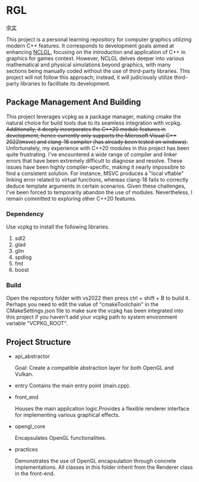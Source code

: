 # RGL

[中文](./cn.md)

This project is a personal learning repository for computer graphics utilizing modern C++ features. It corresponds to development goals aimed at enhancing [NCLGL](https://research.ncl.ac.uk/game/mastersdegree/graphicsforgames/introductiontonclgl/), focusing on the introduction and application of C++ in graphics for games context.
However, NCLGL delves deeper into various mathematical and physical simulations beyond graphics, with many sections being manually coded without the use of third-party libraries. This project will not follow this approach; instead, it will judiciously utilize third-party libraries to facilitate its development.

## Package Management And Building

This project leverages vcpkg as a package manager, making cmake the natural choice for build tools due to its seamless integration with vcpkg. <s>Additionally, it deeply incorporates the C++20 module features in development, hence currently only supports the Microsoft Visual C++ 2022(msvc) and clang-18 compiler (has already been tested on windows).</s> Unfortunately, my experience with C++20 modules in this project has been quite frustrating. I've encountered a wide range of compiler and linker errors that have been extremely difficult to diagnose and resolve. These issues have been highly compiler-specific, making it nearly impossible to find a consistent solution. For instance, MSVC produces a "local vftable" linking error related to virtual functions, whereas clang-18 fails to correctly deduce template arguments in certain scenarios. Given these challenges, I've been forced to temporarily abandon the use of modules. Nevertheless, I remain committed to exploring other C++20 features.

### Dependency

Use vcpkg to install the following libraries.

1. sdl2
2. glad
3. glm
4. spdlog
5. fmt
6. boost

### Build

Open the repostory folder with vs2022 then press ctrl + shift + B to build it. Perhaps you need to edit the value of "cmakeToolchain" in the CMakeSettings.json file to make sure the vcpkg has been integrated into this project if you haven't add your vcpkg path to system environment variable "VCPKG_ROOT".

## Project Structure

* api_abstractor

  Goal: Create a compatible abstraction layer for both OpenGL and Vulkan.
* entry
  Contains the main entry point (main.cpp).
* front_end

  Houses the main application logic.Provides a flexible renderer interface for implementing various graphical effects.
* opengl_core

  Encapsulates OpenGL functionalities.
* practices

  Demonstrates the use of OpenGL encapsulation through concrete implementations.
  All classes in this folder inherit from the Renderer class in the front-end.
